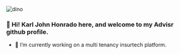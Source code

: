 ![dino](https://user-images.githubusercontent.com/91655267/184050040-a872e4b8-b6e7-4708-8fa6-416eb8913521.gif)

### 👋 Hi! Karl John Honrado here, and welcome to my Advisr github profile. 

<!-- 🔭 I’m currently working on an e-commerce project.
- 🌱 I’m currently learning AWS and programming best practices and design patterns.-->

-	:construction: I’m currently working on a multi tenancy insurtech platform.

<!--
**honradokarl/honradokarl** is a ✨ _special_ ✨ repository because its `README.md` (this file) appears on your GitHub profile.

Here are some ideas to get you started:

- 🔭 I’m currently working on ...
- 🌱 I’m currently learning ...
- 👯 I’m looking to collaborate on ...
- 🤔 I’m looking for help with ...
- 💬 Ask me about ...
- 📫 How to reach me: ...
- 😄 Pronouns: ...
- ⚡ Fun fact: ...
-->
